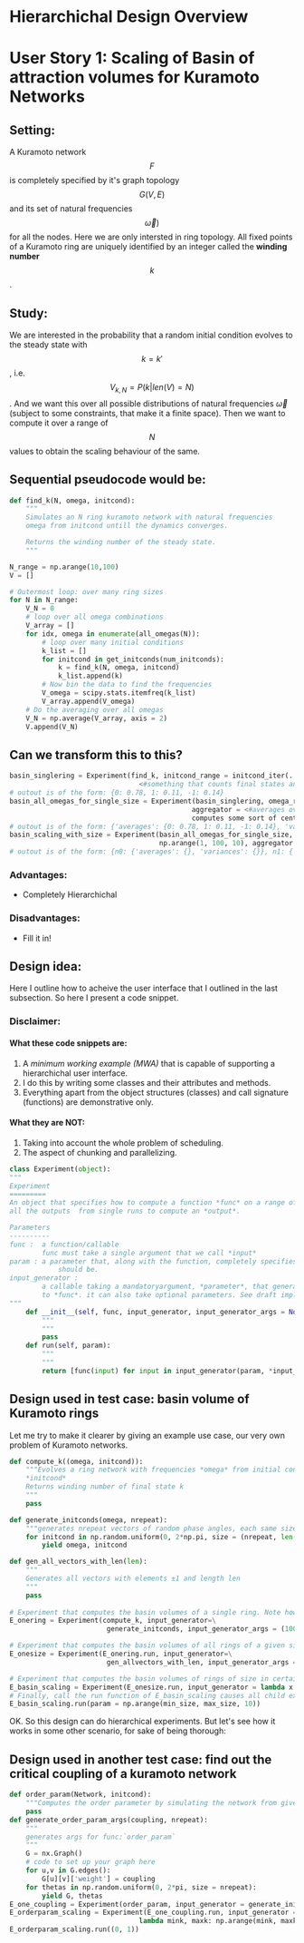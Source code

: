 # Hierarchichal Design Overview

# User Story 1: Scaling of Basin of attraction volumes for Kuramoto Networks
## Setting: 
A Kuramoto network $$F$$ is completely specified by it's graph topology $$G(V, E)$$ and its set of natural frequencies $$\vec{\omega})$$ for all the nodes. Here we are only intersted in ring topology. All fixed points of a Kuramoto ring are uniquely identified by an integer called the **winding number** $$k$$. 

## Study:
We are interested in the probability that a random initial condition evolves to the steady state with $$k = k'$$, i.e. $$V_{k, N} = P(k | len(V) = N)$$. And we want this over all possible distributions of natural frequencies $\vec{\omega}$ (subject to some constraints, that make it a finite space). Then we want to compute it over a range of $$N$$ values to obtain the scaling behaviour of the same. 

## Sequential pseudocode would be:
```python
def find_k(N, omega, initcond):
    """
    Simulates an N ring kuramoto network with natural frequencies
    omega from initcond untill the dynamics converges. 

    Returns the winding number of the steady state. 
    """

N_range = np.arange(10,100)
V = []

# Outermost loop: over many ring sizes
for N in N_range:
    V_N = 0
    # loop over all omega combinations
    V_array = []
    for idx, omega in enumerate(all_omegas(N)):
        # loop over many initial conditions
        k_list = []
        for initcond in get_initconds(num_initconds):
            k = find_k(N, omega, initcond)
            k_list.append(k) 
        # Now bin the data to find the frequencies
        V_omega = scipy.stats.itemfreq(k_list)
        V_array.append(V_omega)
    # Do the averaging over all omegas
    V_N = np.average(V_array, axis = 2)
    V.append(V_N)
```

## Can we transform this to this?
```python
basin_singlering = Experiment(find_k, initcond_range = initcond_iter(...), aggregator =\
                                <#something that counts final states and computes probabilities>)
# outout is of the form: {0: 0.78, 1: 0.11, -1: 0.14}
basin_all_omegas_for_single_size = Experiment(basin_singlering, omega_range = omega_iter(100),\
                                             aggregator = <#averages over all omega distributions,\
                                             computes some sort of central tendency>)
# outout is of the form: {'averages': {0: 0.78, 1: 0.11, -1: 0.14}, 'variances': {0: 0.1, 1: 0.2, -1:0.3}
basin_scaling_with_size = Experiment(basin_all_omegas_for_single_size, n_range \=
                                     np.arange(1, 100, 10), aggregator = <# concatenates results for all n>)
# outout is of the form: {n0: {'averages': {}, 'variances': {}}, n1: {'averages': {}, 'variances': {}}, ....}
```

### Advantages:
-  Completely Hierarchichal
### Disadvantages:
-  Fill it in!

## Design idea:
Here I outline how to acheive the user interface that I outlined in the last subsection. 
So here I present a code snippet.

### Disclaimer: 
#### What these code snippets are:
1.  A *minimum working example (MWA)* that is capable of supporting a hierarchichal user interface. 
2.  I do this by writing some classes and their attributes and methods. 
3.  Everything apart from the object structures (classes) and call signature (functions) are demonstrative only.  

#### What they are NOT:
1. Taking into account the whole problem of scheduling. 
2. The aspect of chunking and parallelizing. 

```python
class Experiment(object):
"""
Experiment
=========
An object that specifies how to compute a function *func* on a range of *arguments* and process
all the outputs  from single runs to compute an *output*. 

Parameters
----------
func :  a function/callable
        func must take a single argument that we call *input*
param : a parameter that, along with the function, completely specifies what the *output*
            should be.
input_generator :
        a callable taking a mandatoryargument, *parameter*, that generates the range of *inputs*
        to *func*. it can also take optional parameters. See draft implementation of *run* below. 
"""
    def __init__(self, func, input_generator, input_generator_args = None):
        """
        """
        pass
    def run(self, param):
        """
        """
        return [func(input) for input in input_generator(param, *input_generator_args)]
```

## Design used in test case: basin volume of Kuramoto rings
Let me try to make it clearer by giving an example use case, our very own problem of Kuramoto networks. 
```python
def compute_k((omega, initcond)):
    """Evolves a ring network with frequencies *omega* from initial condition
    *initcond*
    Returns winding number of final state k
    """
    pass

def generate_initconds(omega, nrepeat):
    """generates nrepeat vectors of random phase angles, each same size as omega"""
    for initcond in np.random.uniform(0, 2*np.pi, size = (nrepeat, len(omega))):
        yield omega, initcond

def gen_all_vectors_with_len(len):
    """
    Generates all vectors with elements ±1 and length len
    """
    pass
    
# Experiment that computes the basin volumes of a single ring. Note how teh number of initial conditions is specified as input_generator_args. 
E_onering = Experiment(compute_k, input_generator=\
                        generate_initconds, input_generator_args = (1000,)) 

# Experiment that computes the basin volumes of all rings of a given size
E_onesize = Experiment(E_onering.run, input_generator=\
                        gen_allvectors_with_len, input_generator_args = None)

# Experiment that computes the basin volumes of rings of size in certain range
E_basin_scaling = Experiment(E_onesize.run, input_generator = lambda x:x)
# Finally, call the run function of E_basin_scaling causes all child experiments to run recursively. 
E_basin_scaling.run(param = np.arange(min_size, max_size, 10))
```
OK. So this design can do hierarchical experiments. But let's see how it works in some other scenario, for sake of being thorough:
## Design used in another test case: find out the critical coupling of a kuramoto network
```python
def order_param(Network, initcond):
    """Computes the order parameter by simulating the network from given initial condition"""
    pass
def generate_order_param_args(coupling, nrepeat):
    """
    generates args for func:`order_param`
    """
    G = nx.Graph()
    # code to set up your graph here
    for u,v in G.edges():
        G[u][v]['weight'] = coupling
    for thetas in np.random.uniform(0, 2*pi, size = nrepeat):
        yield G, thetas
E_one_coupling = Experiment(order_param, input_generator = generate_initconds, input_generator_args = (1000,))
E_orderparam_scaling = Experiment(E_one_coupling.run, input_generator =\
                                lambda mink, maxk: np.arange(mink, maxk, (maxk - mink)/100))
E_orderparam_scaling.run((0, 1))
```
